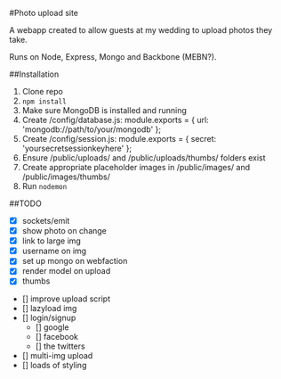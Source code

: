 #Photo upload site

A webapp created to allow guests at my wedding to upload photos they take.

Runs on Node, Express, Mongo and Backbone (MEBN?).

##Installation

1. Clone repo
2. `npm install`
3. Make sure MongoDB is installed and running
3. Create /config/database.js:
    module.exports = {
        url: 'mongodb://path/to/your/mongodb'
    };
4. Create /config/session.js:
    module.exports = {
        secret: 'yoursecretsessionkeyhere'
    };
4. Ensure /public/uploads/ and /public/uploads/thumbs/ folders exist
5. Create appropriate placeholder images in /public/images/ and /public/images/thumbs/
6. Run `nodemon`

##TODO

- [x] sockets/emit
- [x] show photo on change
- [x] link to large img
- [x] username on img
- [x] set up mongo on webfaction
- [x] render model on upload
- [x] thumbs
- [] improve upload script
- [] lazyload img
- [] login/signup
    - [] google
    - [] facebook
    - [] the twitters
- [] multi-img upload
- [] loads of styling